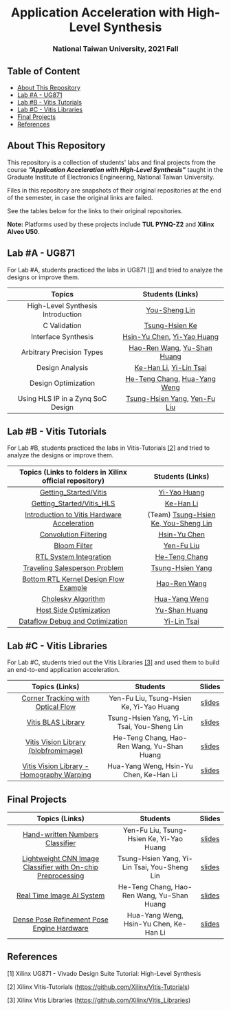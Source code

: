 <h1 align="center">Application Acceleration with High-Level Synthesis</h1>

<h3 align="center">National Taiwan University, 2021 Fall</h3>



## Table of Content

- [About This Repository](#about-this-repository)
- [Lab #A - UG871](#lab-a---ug871)
- [Lab #B - Vitis Tutorials](#lab-b---vitis-tutorials)
- [Lab #C - Vitis Libraries](#lab-c---vitis-libraries)
- [Final Projects](#final-projects)
- [References](#references)



## About This Repository

This repository is a collection of students' labs and final projects from the course ***"Application Acceleration with High-Level Synthesis"*** taught in the Graduate Institute of Electronics Engineering, National Taiwan University.

Files in this repository are snapshots of their original repositories at the end of the semester, in case the original links are failed. 

See the tables below for the links to their original repositories.

**Note:** Platforms used by these projects include **TUL PYNQ-Z2** and **Xilinx Alveo U50**.



## Lab #A - UG871

For Lab #A, students practiced the labs in UG871 [[1]](#[1]) and tried to analyze the designs or improve them.

|              Topics               |                       Students (Links)                       |
| :-------------------------------: | :----------------------------------------------------------: |
| High-Level Synthesis Introduction | [You-Sheng Lin](https://github.com/LinYouShengtw/High-Level-Synthesis-Introduction) |
|           C Validation            |   [Tsung-Hsien Ke](https://github.com/samke0301/vitis_hls)   |
|        Interface Synthesis        | [Hsin-Yu Chen](https://github.com/sloth0520/HLS_LAB-A), [Yi-Yao Huang](https://github.com/darrenyaoyao/HLSLabA) |
|     Arbitrary Precision Types     | [Hao-Ren Wang](https://github.com/haorenW1025/hls_labA), [Yu-Shan Huang](https://github.com/HJoey/Arbitrary_Precision) |
|          Design Analysis          | [Ke-Han Li](https://github.com/jimmyli-421/HLS-Design-Analysis), [Yi-Lin Tsai](https://github.com/richardyilin/HLS_LabA) |
|        Design Optimization        | [He-Teng Chang](https://github.com/superpi15/hls_lab_a), [Hua-Yang Weng](https://github.com/Yuoto/ug871_design_optimization) |
| Using HLS IP in a Zynq SoC Design | [Tsung-Hsien Yang](https://github.com/yth98/Xilinx-HLS/tree/master/Using_IP_with_Zynq/), [Yen-Fu Liu](https://github.com/Waxpple/Using-HLS-IP-in-a-Zynq-Soc-Design) |



## Lab #B - Vitis Tutorials

For Lab #B, students practiced the labs in Vitis-Tutorials [[2]](#[2]) and tried to analyze the designs or improve them.

|   Topics (Links to folders in Xilinx official repository)    |                       Students (Links)                       |
| :----------------------------------------------------------: | :----------------------------------------------------------: |
| [Getting_Started/Vitis](https://github.com/Xilinx/Vitis-Tutorials/tree/2021.1/Getting_Started/Vitis) | [Yi-Yao Huang](https://github.com/darrenyaoyao/GetStartWithVitis) |
| [Getting_Started/Vitis_HLS](https://github.com/Xilinx/Vitis-Tutorials/tree/2021.1/Getting_Started/Vitis_HLS) |  [Ke-Han Li](https://github.com/jimmyli-421/LabB-Vitis_HLS)  |
| [Introduction to Vitis Hardware Acceleration](https://github.com/Xilinx/Vitis-Tutorials/tree/2021.1/Hardware_Acceleration/Introduction) | (Team) [Tsung-Hsien Ke, You-Sheng Lin](https://github.com/LinYouShengtw/Introduction-to-Vitis-Hardware-Acceleration) |
| [Convolution Filtering](https://github.com/Xilinx/Vitis-Tutorials/tree/2021.1/Hardware_Acceleration/Design_Tutorials/01-convolution-tutorial) |      [Hsin-Yu Chen](https://github.com/sloth0520/Lab_B)      |
| [Bloom Filter](https://github.com/Xilinx/Vitis-Tutorials/tree/2021.1/Hardware_Acceleration/Design_Tutorials/02-bloom) | [Yen-Fu Liu](https://github.com/Waxpple/HLS_2021_FALL_LABB/tree/master/02-bloom) |
| [RTL System Integration](https://github.com/Xilinx/Vitis-Tutorials/tree/2021.1/Hardware_Acceleration/Design_Tutorials/03-rtl_stream_kernel_integration) |   [He-Teng Chang](https://github.com/superpi15/hls_lab_b)    |
| [Traveling Salesperson Problem](https://github.com/Xilinx/Vitis-Tutorials/tree/2021.1/Hardware_Acceleration/Design_Tutorials/04-traveling-salesperson) | [Tsung-Hsien Yang](https://github.com/yth98/Xilinx-HLS/tree/master/traveling-salesperson/) |
| [Bottom RTL Kernel Design Flow Example](https://github.com/Xilinx/Vitis-Tutorials/tree/2021.1/Hardware_Acceleration/Design_Tutorials/05-bottom_up_rtl_kernel) |   [Hao-Ren Wang](https://github.com/haorenW1025/hls_LabB)    |
| [Cholesky Algorithm](https://github.com/Xilinx/Vitis-Tutorials/tree/2021.1/Hardware_Acceleration/Design_Tutorials/06-cholesky-accel) | [Hua-Yang Weng](https://github.com/Yuoto/LabB_cholesky_vitis) |
| [Host Side Optimization](https://github.com/Xilinx/Vitis-Tutorials/tree/2021.1/Hardware_Acceleration/Design_Tutorials/07-host-code-opt) | [Yu-Shan Huang](https://github.com/HJoey/Host_Code_Optimization) |
| [Dataflow Debug and Optimization](https://github.com/Xilinx/Vitis-Tutorials/tree/2021.1/Hardware_Acceleration/Feature_Tutorials/03-dataflow_debug_and_optimization) |   [Yi-Lin Tsai](https://github.com/richardyilin/HLS_Lab_B)   |



## Lab #C - Vitis Libraries

For Lab #C, students tried out the Vitis Libraries [[3]](#[3]) and used them to build an end-to-end application acceleration.

|                        Topics (Links)                        |                   Students                   |                          Slides                           |
| :----------------------------------------------------------: | :------------------------------------------: | :-------------------------------------------------------: |
| [Corner Tracking with Optical Flow](https://github.com/Waxpple/HLS_2021_FALL_LABC) |   Yen-Fu Liu, Tsung-Hsien Ke, Yi-Yao Huang   | [slides](./Lab_C_Vitis_Libraries/Slides/team1_lab_c.pptx) |
| [Vitis BLAS Library](https://github.com/yth98/Xilinx-HLS/tree/master/blas) | Tsung-Hsien Yang, Yi-Lin Tsai, You-Sheng Lin | [slides](./Lab_C_Vitis_Libraries/Slides/team2_lab_c.pptx) |
| [Vitis Vision Library (blobfromimage)](https://github.com/superpi15/hls_lab_c) |  He-Teng Chang, Hao-Ren Wang, Yu-Shan Huang  | [slides](./Lab_C_Vitis_Libraries/Slides/team3_lab_c.pptx) |
| [Vitis Vision Library - Homography Warping](https://github.com/Yuoto/labC) |    Hua-Yang Weng, Hsin-Yu Chen, Ke-Han Li    | [slides](./Lab_C_Vitis_Libraries/Slides/team4_lab_c.pptx) |



## Final Projects

|                        Topics (Links)                        |                   Students                   |                           Slides                           |
| :----------------------------------------------------------: | :------------------------------------------: | :--------------------------------------------------------: |
| [Hand-written Numbers Classifier](https://github.com/samke0301/HLS_final) |   Yen-Fu Liu, Tsung-Hsien Ke, Yi-Yao Huang   | [slides](./Final_Projects/Slides/team1_final_project.pptx) |
| [Lightweight CNN Image Classifier with On-chip Preprocessing](https://github.com/yth98/Xilinx-HLS/tree/master/Preprocess_CNN_Pipeline) | Tsung-Hsien Yang, Yi-Lin Tsai, You-Sheng Lin | [slides](./Final_Projects/Slides/team2_final_project.pptx) |
| [Real Time Image AI System](https://github.com/superpi15/hls_nn_final) |  He-Teng Chang, Hao-Ren Wang, Yu-Shan Huang  | [slides](./Final_Projects/Slides/team3_final_project.pptx) |
| [Dense Pose Refinement Pose Engine Hardware](https://github.com/Yuoto/HLS-Final-DPR) |    Hua-Yang Weng, Hsin-Yu Chen, Ke-Han Li    | [slides](./Final_Projects/Slides/team4_final_project.pdf)  |



## References

<a id="[1]">[1]</a> Xilinx UG871 - Vivado Design Suite Tutorial: High-Level Synthesis

<a id="[2]">[2]</a> Xilinx Vitis-Tutorials (https://github.com/Xilinx/Vitis-Tutorials)

<a id="[3]">[3]</a> Xilinx Vitis Libraries (https://github.com/Xilinx/Vitis_Libraries)
